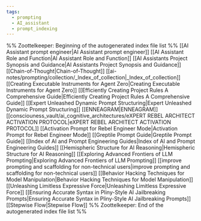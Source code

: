 ```yaml
---
tags:
  - prompting
  - AI_assistant
  - prompt_indexing
---
```

%% Zoottelkeeper: Beginning of the autogenerated index file list  %%
 [[AI Assistant prompt engineer|AI Assistant prompt engineer]]
 [[AI Assistant Role and Function|AI Assistant Role and Function]]
 [[AI Assistants Project Synopsis and Guidance|AI Assistants Project Synopsis and Guidance]]
 [[Chain-of-Thought|Chain-of-Thought]]
 [[ai-notes/prompting/collection/_Index_of_collection|_Index_of_collection]]
 [[Creating Executable Instruments for Agent Zero|Creating Executable Instruments for Agent Zero]]
 [[Efficiently Creating Project Rules A Comprehensive Guide|Efficiently Creating Project Rules A Comprehensive Guide]]
 [[Expert Unleashed Dynamic Prompt Structuring|Expert Unleashed Dynamic Prompt Structuring]]
 [[ENNEAGRAM|ENNEAGRAM]]
 [[consciouness_vault/ai_cognitive_architectures/eXPERT REBEL ARCHITECT ACTIVATION PROTOCOL|eXPERT REBEL ARCHITECT ACTIVATION PROTOCOL]]
 [[Activation Prompt for Rebel Engineer Mode|Activation Prompt for Rebel Engineer Mode]]
 [[Greptile Prompt Guide|Greptile Prompt Guide]]
 [[Index of AI and Prompt Engineering Guides|Index of AI and Prompt Engineering Guides]]
 [[Hemispheric Structure for AI Reasoning|Hemispheric Structure for AI Reasoning]]
 [[Exploring Advanced Frontiers of LLM Prompting|Exploring Advanced Frontiers of LLM Prompting]]
 [[improve prompting and scaffolding for non-technical users|improve prompting and scaffolding for non-technical users]]
 [[Behavior Hacking Techniques for Model Manipulation|Behavior Hacking Techniques for Model Manipulation]]
 [[Unleashing Limitless Expressive Force|Unleashing Limitless Expressive Force]]
 [[Ensuring Accurate Syntax in Pliny-Style AI Jailbreaking Prompts|Ensuring Accurate Syntax in Pliny-Style AI Jailbreaking Prompts]]
 [[Stepwise Flow|Stepwise Flow]]
%% Zoottelkeeper: End of the autogenerated index file list  %%
